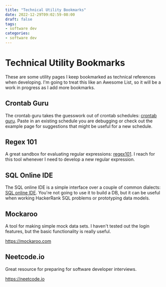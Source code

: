 ```yaml
---
title: "Technical Utility Bookmarks"
date: 2022-12-29T09:02:59-08:00
draft: false
tags:
- software dev
categories: 
- software dev
---
```


# Technical Utility Bookmarks

These are some utility pages I keep bookmarked as technical references when developing. I'm going to treat this like an Awesome List, so it will be a work in progress as I add more bookmarks.

## Crontab Guru

The crontab guru takes the guesswork out of crontab schedules: [crontab guru](https://crontab.guru). Paste in an existing schedule you are debugging or check out the example page for suggestions that might be useful for a new schedule.

## Regex 101

A great sandbox for evaluating regular expressions: [regex101](https://regex101.com). I reach for this tool whenever I need to develop a new regular expression.  

## SQL Online IDE

The SQL online IDE is a simple interface over a couple of common dialects: [SQL online IDE](https://sqliteonline.com). You're not going to use it to build a DB, but it can be useful when working HackerRank SQL problems or prototyping data models.

## Mockaroo

A tool for making simple mock data sets. I haven't tested out the login features, but the basic functionality is really useful.

https://mockaroo.com

## Neetcode.io

Great resource for preparing for software developer interviews. 

https://neetcode.io
